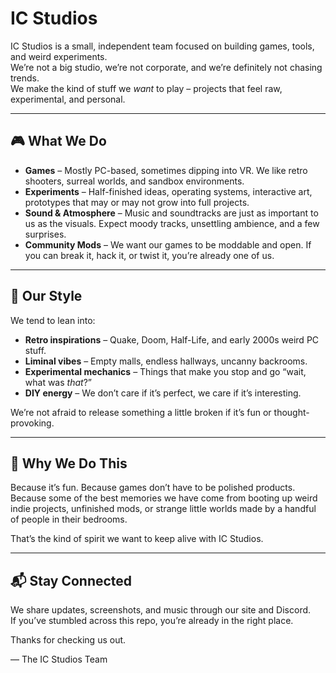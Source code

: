 # IC Studios

IC Studios is a small, independent team focused on building games, tools, and weird experiments.  
We’re not a big studio, we’re not corporate, and we’re definitely not chasing trends.  
We make the kind of stuff we *want* to play – projects that feel raw, experimental, and personal.

---

## 🎮 What We Do

- **Games** – Mostly PC-based, sometimes dipping into VR. We like retro shooters, surreal worlds, and sandbox environments.  
- **Experiments** – Half-finished ideas, operating systems, interactive art, prototypes that may or may not grow into full projects.  
- **Sound & Atmosphere** – Music and soundtracks are just as important to us as the visuals. Expect moody tracks, unsettling ambience, and a few surprises.  
- **Community Mods** – We want our games to be moddable and open. If you can break it, hack it, or twist it, you’re already one of us.  

---

## 🌌 Our Style

We tend to lean into:
- **Retro inspirations** – Quake, Doom, Half-Life, and early 2000s weird PC stuff.  
- **Liminal vibes** – Empty malls, endless hallways, uncanny backrooms.  
- **Experimental mechanics** – Things that make you stop and go “wait, what was *that*?”  
- **DIY energy** – We don’t care if it’s perfect, we care if it’s interesting.  

We’re not afraid to release something a little broken if it’s fun or thought-provoking.  

---

## 🔮 Why We Do This

Because it’s fun. Because games don’t have to be polished products. Because some of the best memories we have come from booting up weird indie projects, unfinished mods, or strange little worlds made by a handful of people in their bedrooms.  

That’s the kind of spirit we want to keep alive with IC Studios.  

---

## 📬 Stay Connected

We share updates, screenshots, and music through our site and Discord.  
If you’ve stumbled across this repo, you’re already in the right place.  

Thanks for checking us out.  

— The IC Studios Team
